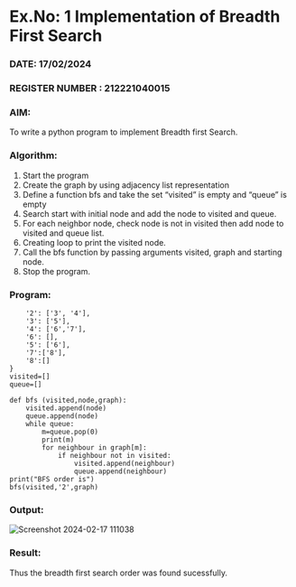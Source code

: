 # Ex.No: 1  Implementation of Breadth First Search 
### DATE: 17/02/2024
### REGISTER NUMBER : 212221040015
### AIM: 
To write a python program to implement Breadth first Search. 
### Algorithm:
1. Start the program
2. Create the graph by using adjacency list representation
3. Define a function bfs and take the set “visited” is empty and “queue” is empty
4. Search start with initial node and add the node to visited and queue.
5. For each neighbor node, check node is not in visited then add node to visited and queue list.
6.  Creating loop to print the visited node.
7.   Call the bfs function by passing arguments visited, graph and starting node.
8.   Stop the program.
### Program:
```graph = {
    '2': ['3', '4'],
    '3': ['5'],
    '4': ['6','7'],
    '6': [],
    '5': ['6'],
    '7':['8'],
    '8':[]
}
visited=[]
queue=[]

def bfs (visited,node,graph):
    visited.append(node)
    queue.append(node)
    while queue:
        m=queue.pop(0)
        print(m)
        for neighbour in graph[m]:
            if neighbour not in visited:
                visited.append(neighbour)
                queue.append(neighbour)
print("BFS order is")
bfs(visited,'2',graph)
 ```


### Output:


![Screenshot 2024-02-17 111038](https://github.com/AntonyJohnKennady/AI_Lab_2023-24/assets/127506261/4598edd9-a3e0-488c-a3cf-e9abcfe997ca)


### Result:
Thus the breadth first search order was found sucessfully.
